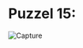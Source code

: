 # Puzzel 15:
![Capture](https://user-images.githubusercontent.com/100297247/164303994-ef03f2c7-c30a-4414-bc32-162f17884c6b.JPG)
